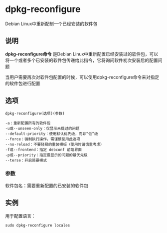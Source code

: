 dpkg-reconfigure
===

Debian Linux中重新配制一个已经安装的软件包

## 说明

**dpkg-reconfigure命令** 是Debian Linux中重新配置已经安装过的软件包，可以将一个或者多个已安装的软件包传递给此指令，它将询问软件初次安装后的配置问题

当用户需要再次对软件包配置的时候，可以使用dpkg-reconfigure命令来对指定的软件包进行配置

## 选项

```
dpkg-reconfigure(选项)(参数)
```

  

```
-a：重新配置所有的软件包
-u或--unseen-only：仅显示未提过的问题
--default-priority：使用默认优先级，而非“低”级
--force：强制执行操作，需谨慎使用此选项
--no-reload：不要轻易的重装模板（使用时请慎重考虑）
-f或--frontend：指定 debconf 前端界面
-p或--priority：指定要显示的问题的最优先级
--terse：开启简要模式

```

### 参数  

软件包名：需要重新配置的已安装的软件包

## 实例

用于配置语言：

```
sudo dpkg-reconfigure locales
```


